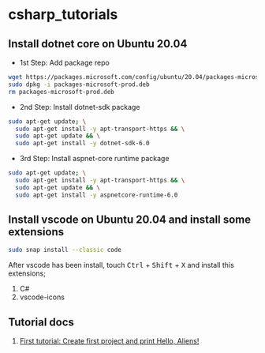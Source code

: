 # csharp_tutorials

## Install dotnet core on Ubuntu 20.04
- 1st Step:
Add package repo
```bash
wget https://packages.microsoft.com/config/ubuntu/20.04/packages-microsoft-prod.deb -O packages-microsoft-prod.deb
sudo dpkg -i packages-microsoft-prod.deb
rm packages-microsoft-prod.deb
```
- 2nd Step:
Install dotnet-sdk package
```bash
sudo apt-get update; \
  sudo apt-get install -y apt-transport-https && \
  sudo apt-get update && \
  sudo apt-get install -y dotnet-sdk-6.0
```
- 3rd Step:
Install aspnet-core runtime package
```bash
sudo apt-get update; \
  sudo apt-get install -y apt-transport-https && \
  sudo apt-get update && \
  sudo apt-get install -y aspnetcore-runtime-6.0
```
## Install vscode on Ubuntu 20.04 and install some extensions
```bash
sudo snap install --classic code
```
After vscode has been install, touch <kbd>Ctrl</kbd> + <kbd>Shift</kbd> + <kbd>X</kbd> and install this extensions;
1. C#
2. vscode-icons

## Tutorial docs
1. [First tutorial: Create first project and print Hello, Aliens! ](csharp_tutorials/first_tutorial)
